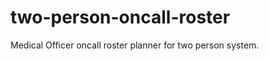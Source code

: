 two-person-oncall-roster
========================

Medical Officer oncall roster planner for two person system.
